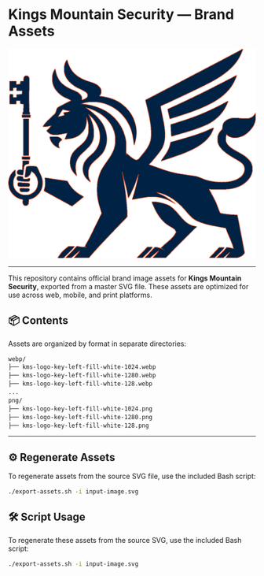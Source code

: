 # Kings Mountain Security — Brand Assets

<div align="center">
  <img src="https://raw.githubusercontent.com/iancaseydouglas/KMS-LOGO/main/png/kms-logo-key-left-outline-orange-blue-1024.png" alt="KMS Logo" width="700"/>
</div>

---
This repository contains official brand image assets for **Kings Mountain Security**, exported from a master SVG file. These assets are optimized for use across web, mobile, and print platforms.

## 📦 Contents

Assets are organized by format in separate directories:

```bash
webp/
├── kms-logo-key-left-fill-white-1024.webp
├── kms-logo-key-left-fill-white-1280.webp
├── kms-logo-key-left-fill-white-128.webp
...
png/
├── kms-logo-key-left-fill-white-1024.png
├── kms-logo-key-left-fill-white-1280.png
├── kms-logo-key-left-fill-white-128.png
```

---

## ⚙️ Regenerate Assets

To regenerate assets from the source SVG file, use the included Bash script:

```bash
./export-assets.sh -i input-image.svg
```


## 🛠️ Script Usage

To regenerate these assets from the source SVG, use the included Bash script:

```bash
./export-assets.sh -i input-image.svg
```
